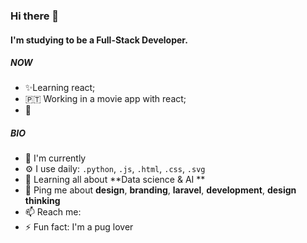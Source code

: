 ### Hi there 👋

#### I'm studying to be a Full-Stack Developer.

##### NOW

- ✨Learning react;
- 🇵🇹 Working in a movie app with react;
- 🍑 

##### BIO

- 🏢 I'm currently
- ⚙️ I use daily: `.python`, `.js`, `.html`, `.css`, `.svg`
- 🌱 Learning all about **Data science & AI **
- 💬 Ping me about **design**, **branding**, **laravel**, **development**, **design thinking**
- 📫 Reach me: 
- ⚡️ Fun fact: I'm a pug lover 
